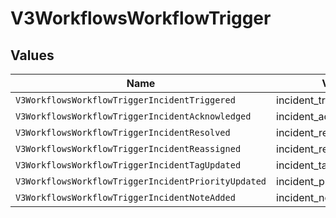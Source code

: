 # V3WorkflowsWorkflowTrigger


## Values

| Name                                                | Value                                               |
| --------------------------------------------------- | --------------------------------------------------- |
| `V3WorkflowsWorkflowTriggerIncidentTriggered`       | incident_triggered                                  |
| `V3WorkflowsWorkflowTriggerIncidentAcknowledged`    | incident_acknowledged                               |
| `V3WorkflowsWorkflowTriggerIncidentResolved`        | incident_resolved                                   |
| `V3WorkflowsWorkflowTriggerIncidentReassigned`      | incident_reassigned                                 |
| `V3WorkflowsWorkflowTriggerIncidentTagUpdated`      | incident_tag_updated                                |
| `V3WorkflowsWorkflowTriggerIncidentPriorityUpdated` | incident_priority_updated                           |
| `V3WorkflowsWorkflowTriggerIncidentNoteAdded`       | incident_note_added                                 |